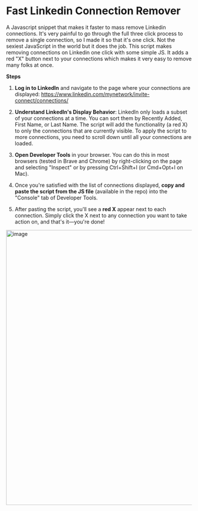 # Fast Linkedin Connection Remover
A Javascript snippet that makes it faster to mass remove Linkedin connections. It's very painful to go through the full three click process to remove a single connection, so I made it so that it's one click. Not the sexiest JavaScript in the world but it does the job. This script makes removing connections on Linkedin one click with some simple JS. It adds a red "X" button next to your connections which makes it very easy to remove many folks at once.

**Steps**
1. **Log in to LinkedIn** and navigate to the page where your connections are displayed: https://www.linkedin.com/mynetwork/invite-connect/connections/

2. **Understand LinkedIn's Display Behavior**: LinkedIn only loads a subset of your connections at a time. You can sort them by Recently Added, First Name, or Last Name. The script will add the functionality (a red X) to only the connections that are currently visible. To apply the script to more connections, you need to scroll down until all your connections are loaded.
   
3. **Open Developer Tools** in your browser. You can do this in most browsers (tested in Brave and Chrome) by right-clicking on the page and selecting "Inspect" or by pressing Ctrl+Shift+I (or Cmd+Opt+I on Mac).

4. Once you're satisfied with the list of connections displayed, **copy and paste the script from the JS file** (available in the repo) into the "Console" tab of Developer Tools.

5. After pasting the script, you'll see a **red X** appear next to each connection. Simply click the X next to any connection you want to take action on, and that's it—you're done!
<img width="744" alt="image" src="https://github.com/user-attachments/assets/428d359c-1c0c-4493-bf67-cbc33a17c132">

